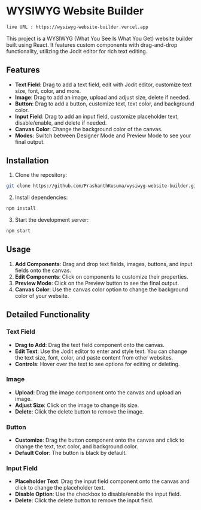 # WYSIWYG Website Builder
```sh
live URL : https://wysiwyg-website-builder.vercel.app
```
This project is a WYSIWYG (What You See Is What You Get) website builder built using React. It features custom components with drag-and-drop functionality, utilizing the Jodit editor for rich text editing.

## Features
- **Text Field**: Drag to add a text field, edit with Jodit editor, customize text size, font, color, and more.
- **Image**: Drag to add an image, upload and adjust size, delete if needed.
- **Button**: Drag to add a button, customize text, text color, and background color.
- **Input Field**: Drag to add an input field, customize placeholder text, disable/enable, and delete if needed.
- **Canvas Color**: Change the background color of the canvas.
- **Modes**: Switch between Designer Mode and Preview Mode to see your final output.
## Installation
1. Clone the repository:

```sh
git clone https://github.com/PrashanthKusuma/wysiwyg-website-builder.git
```
2. Install dependencies:
```sh
npm install
```
3. Start the development server:

```sh
npm start
```
## Usage
1. **Add Components**: Drag and drop text fields, images, buttons, and input fields onto the canvas.
2. **Edit Components**: Click on components to customize their properties.
3. **Preview Mode**: Click on the Preview button to see the final output.
4. **Canvas Color**: Use the canvas color option to change the background color of your website.
## Detailed Functionality
### Text Field
- **Drag to Add**: Drag the text field component onto the canvas.
- **Edit Text**: Use the Jodit editor to enter and style text. You can change the text size, font, color, and paste content from other websites.
- **Controls**: Hover over the text to see options for editing or deleting.
### Image
- **Upload**: Drag the image component onto the canvas and upload an image.
- **Adjust Size**: Click on the image to change its size.
- **Delete**: Click the delete button to remove the image.
### Button
- **Customize**: Drag the button component onto the canvas and click to change the text, text color, and background color.
- **Default Color**: The button is black by default.
### Input Field
- **Placeholder Text**: Drag the input field component onto the canvas and click to change the placeholder text.
- **Disable Option**: Use the checkbox to disable/enable the input field.
- **Delete**: Click the delete button to remove the input field.
